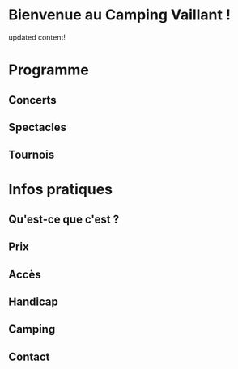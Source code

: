 <!-- section Bienvenue -->

# Bienvenue au Camping Vaillant !

updated content!

<!-- section Programme -->

# Programme

## Concerts

## Spectacles

## Tournois

<!-- section Infos -->

# Infos pratiques

## Qu'est-ce que c'est ?

## Prix

## Accès

## Handicap

## Camping

## Contact
